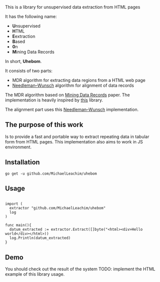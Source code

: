 This is a library for unsupervised data extraction from HTML pages

It has the following name:

* **U**nsupervised
* **H**TML 
* **E**extraction
* **B**ased
* **0**n
* **M**ining Data Records

In short, **Uhebom**. 

It consists of two parts:

* MDR algorithm for extracting data regions from a HTML web page
* [Needleman–Wunsch](https://en.wikipedia.org/wiki/Needleman%E2%80%93Wunsch_algorithm) algorithm for alignment of data records

The MDR algorithm based on [Mining Data Records](https://dl.acm.org/citation.cfm?id=956826) paper. 
The implementation is heavily inspired by [this](https://github.com/scrapinghub/pydepta) library. 

The alignment part uses this [Needleman–Wunsch](https://github.com/MichaelLeachim/wunsch) implementation. 

## The purpose of this work

Is to provide a fast and portable way to extract 
repeating data in tabular form from HTML pages. 
This implementation also aims to work in JS 
environment. 


## Installation 
```golang
go get -u github.com/MichaelLeachim/uhebom
```


## Usage 

```golang

import (
  extractor "github.com/MichaelLeachim/uhebom"
  log
)

func main(){
  datum_extracted := extractor.Extract([]byte("<html><div>Hello world</div></html>))
  log.Println(datum_extracted)
}

```

## Demo 

You should check out the result of the system
TODO: implement the HTML example of this library usage.

